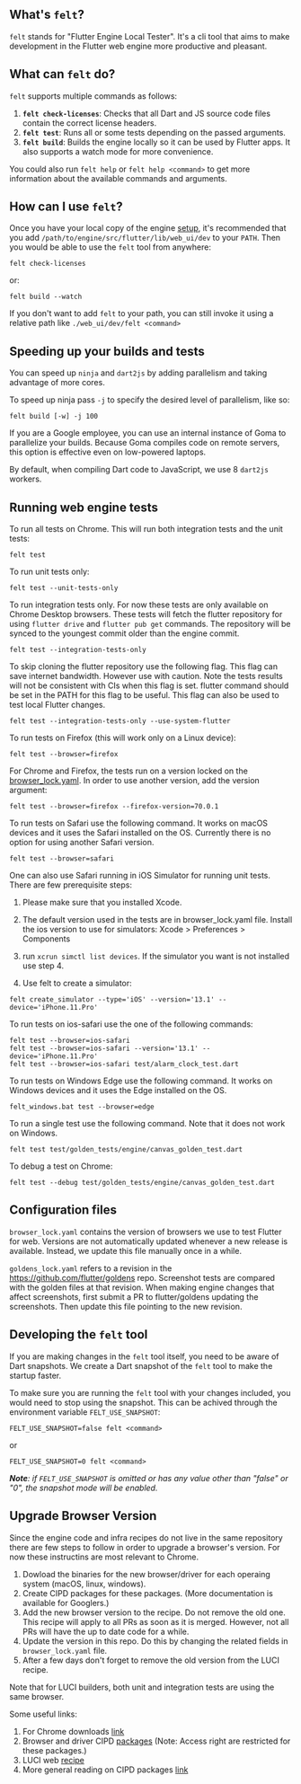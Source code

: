 ## What's `felt`?

`felt` stands for "Flutter Engine Local Tester". It's a cli tool that aims to make development in the Flutter web engine more productive and pleasant.

## What can `felt` do?

`felt` supports multiple commands as follows:

1. **`felt check-licenses`**: Checks that all Dart and JS source code files contain the correct license headers.
2. **`felt test`**: Runs all or some tests depending on the passed arguments.
3. **`felt build`**: Builds the engine locally so it can be used by Flutter apps. It also supports a watch mode for more convenience.

You could also run `felt help` or `felt help <command>` to get more information about the available commands and arguments.

## How can I use `felt`?

Once you have your local copy of the engine [setup](https://github.com/flutter/flutter/wiki/Setting-up-the-Engine-development-environment), it's recommended that you add `/path/to/engine/src/flutter/lib/web_ui/dev` to your `PATH`.
Then you would be able to use the `felt` tool from anywhere:

```
felt check-licenses
```

or:

```
felt build --watch
```

If you don't want to add `felt` to your path, you can still invoke it using a relative path like `./web_ui/dev/felt <command>`

## Speeding up your builds and tests

You can speed up `ninja` and `dart2js` by adding parallelism and taking advantage of more cores.

To speed up ninja pass `-j` to specify the desired level of parallelism, like so:

```
felt build [-w] -j 100
```

If you are a Google employee, you can use an internal instance of Goma to parallelize your builds. Because Goma compiles code on remote servers, this option is effective even on low-powered laptops.

By default, when compiling Dart code to JavaScript, we use 8 `dart2js` workers.

## Running web engine tests

To run all tests on Chrome. This will run both integration tests and the unit tests:

```
felt test
```

To run unit tests only:

```
felt test --unit-tests-only
```

To run integration tests only. For now these tests are only available on Chrome Desktop browsers. These tests will fetch the flutter repository for using `flutter drive` and `flutter pub get` commands. The repository will be synced to the youngest commit older than the engine commit.

```
felt test --integration-tests-only
```

To skip cloning the flutter repository use the following flag. This flag can save internet bandwidth. However use with caution. Note the tests results will not be consistent with CIs when this flag is set. flutter command should be set in the PATH for this flag to be useful. This flag can also be used to test local Flutter changes.

```
felt test --integration-tests-only --use-system-flutter
```

To run tests on Firefox (this will work only on a Linux device):

```
felt test --browser=firefox
```

For Chrome and Firefox, the tests run on a version locked on the [browser_lock.yaml](https://github.com/flutter/engine/blob/master/lib/web_ui/dev/browser_lock.yaml). In order to use another version, add the version argument:

```
felt test --browser=firefox --firefox-version=70.0.1
```

To run tests on Safari use the following command. It works on macOS devices and it uses the Safari installed on the OS. Currently there is no option for using another Safari version.

```
felt test --browser=safari
```

One can also use Safari running in iOS Simulator for running unit tests. There are few prerequisite steps:

1. Please make sure that you installed Xcode.

2. The default version used in the tests are in browser_lock.yaml file. Install the ios version to use for simulators: Xcode > Preferences > Components

3. run `xcrun simctl list devices`. If the simulator you want is not installed use step 4.

4. Use felt to create a simulator:

```
felt create_simulator --type='iOS' --version='13.1' --device='iPhone.11.Pro'
```

To run tests on ios-safari use the one of the following commands:

```
felt test --browser=ios-safari
felt test --browser=ios-safari --version='13.1' --device='iPhone.11.Pro'
felt test --browser=ios-safari test/alarm_clock_test.dart
```

To run tests on Windows Edge use the following command. It works on Windows devices and it uses the Edge installed on the OS.

```
felt_windows.bat test --browser=edge
```

To run a single test use the following command. Note that it does not work on Windows.

```
felt test test/golden_tests/engine/canvas_golden_test.dart
```

To debug a test on Chrome:

```
felt test --debug test/golden_tests/engine/canvas_golden_test.dart
```

## Configuration files

`browser_lock.yaml` contains the version of browsers we use to test Flutter for
web. Versions are not automatically updated whenever a new release is available.
Instead, we update this file manually once in a while.

`goldens_lock.yaml` refers to a revision in the https://github.com/flutter/goldens
repo. Screenshot tests are compared with the golden files at that revision.
When making engine changes that affect screenshots, first submit a PR to
flutter/goldens updating the screenshots. Then update this file pointing to
the new revision.

## Developing the `felt` tool

If you are making changes in the `felt` tool itself, you need to be aware of Dart snapshots. We create a Dart snapshot of the `felt` tool to make the startup faster.

To make sure you are running the `felt` tool with your changes included, you would need to stop using the snapshot. This can be achived through the environment variable `FELT_USE_SNAPSHOT`:

```
FELT_USE_SNAPSHOT=false felt <command>
```

or

```
FELT_USE_SNAPSHOT=0 felt <command>
```

_**Note**: if `FELT_USE_SNAPSHOT` is omitted or has any value other than "false" or "0", the snapshot mode will be enabled._

## Upgrade Browser Version

Since the engine code and infra recipes do not live in the same repository there are few steps to follow in order to upgrade a browser's version. For now these instructins are most relevant to Chrome.

1. Dowload the binaries for the new browser/driver for each operaing system (macOS, linux, windows).
2. Create CIPD packages for these packages. (More documentation is available for Googlers.)
3. Add the new browser version to the recipe. Do not remove the old one. This recipe will apply to all PRs as soon as it is merged. However, not all PRs will have the up to date code for a while.
4. Update the version in this repo. Do this by changing the related fields in `browser_lock.yaml` file.
5. After a few days don't forget to remove the old version from the LUCI recipe.

Note that for LUCI builders, both unit and integration tests are using the same browser.

Some useful links:

1. For Chrome downloads [link](https://commondatastorage.googleapis.com/chromium-browser-snapshots/index.html)
2. Browser and driver CIPD [packages](https://chrome-infra-packages.appspot.com/p/flutter_internal) (Note: Access right are restricted for these packages.)
3. LUCI web [recipe](https://flutter.googlesource.com/recipes/+/refs/heads/master/recipes/web_engine.py)
4. More general reading on CIPD packages [link](https://chromium.googlesource.com/chromium/src.git/+/master/docs/cipd.md#What-is-CIPD)
